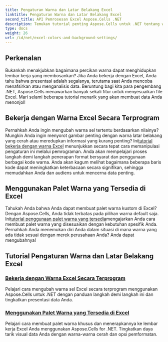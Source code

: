 ```yaml
---
title: Pengaturan Warna dan Latar Belakang Excel
linktitle: Pengaturan Warna dan Latar Belakang Excel
second_title: API Pemrosesan Excel Aspose.Cells .NET
description: Temukan tutorial penting Aspose.Cells untuk .NET tentang warna Excel dan pengaturan latar belakang untuk mengoptimalkan presentasi data Anda dan meningkatkan daya tarik visual.
type: docs
weight: 26
url: /id/net/excel-colors-and-background-settings/
---
```

## Perkenalan

Bukankah menakjubkan bagaimana percikan warna dapat menghidupkan lembar kerja yang membosankan? Jika Anda bekerja dengan Excel, Anda tahu bahwa presentasi adalah segalanya, terutama saat Anda mencoba menafsirkan atau menganalisis data. Beruntung bagi kita para pengembang .NET, Aspose.Cells menawarkan banyak sekali fitur untuk menyesuaikan file Excel. Mari selami beberapa tutorial menarik yang akan membuat data Anda menonjol!

## Bekerja dengan Warna Excel Secara Terprogram

Pernahkah Anda ingin mengubah warna sel tertentu berdasarkan nilainya? Mungkin Anda ingin menyorot gambar penting dengan warna latar belakang yang cerah atau meredupkan informasi yang kurang penting? Ini[tutorial bekerja dengan warna Excel](./working-with-excel-colors/) menunjukkan secara tepat cara memanipulasi pengaturan ini melalui pemrograman. Anda akan mempelajari proses langkah demi langkah penerapan format bersyarat dan penggunaan berbagai kode warna. Anda akan kagum melihat bagaimana beberapa baris kode dapat meningkatkan keterbacaan secara signifikan, sehingga memudahkan Anda dan audiens untuk mencerna data penting.

## Menggunakan Palet Warna yang Tersedia di Excel

 Tahukah Anda bahwa Anda dapat membuat palet warna kustom di Excel? Dengan Aspose.Cells, Anda tidak terbatas pada pilihan warna default saja. Ini[tutorial penggunaan palet warna yang tersedia](./using-palette-of-available-colors/)mengajarkan Anda cara membuat palet warna yang disesuaikan dengan kebutuhan spesifik Anda. Pernahkah Anda menemukan diri Anda dalam situasi di mana warna yang ada tidak sesuai dengan merek perusahaan Anda? Anda dapat mengubahnya!

## Tutorial Pengaturan Warna dan Latar Belakang Excel
### [Bekerja dengan Warna Excel Secara Terprogram](./working-with-excel-colors/)
Pelajari cara mengubah warna sel Excel secara terprogram menggunakan Aspose.Cells untuk .NET dengan panduan langkah demi langkah ini dan tingkatkan presentasi data Anda.
### [Menggunakan Palet Warna yang Tersedia di Excel](./using-palette-of-available-colors/)
Pelajari cara membuat palet warna khusus dan menerapkannya ke lembar kerja Excel Anda menggunakan Aspose.Cells for .NET. Tingkatkan daya tarik visual data Anda dengan warna-warna cerah dan opsi pemformatan.